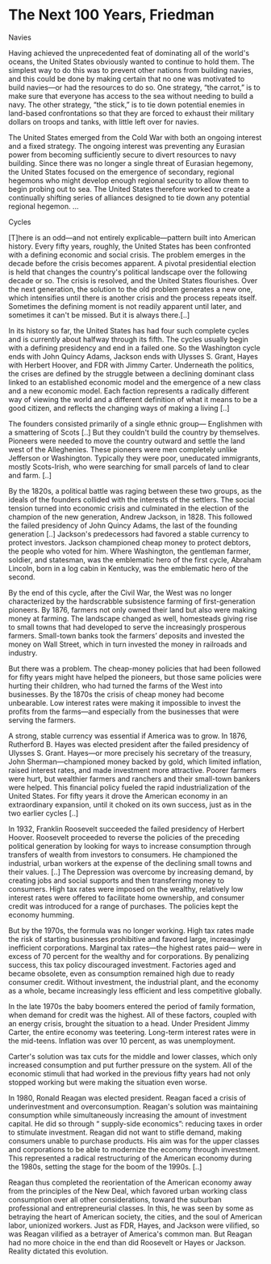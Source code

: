 # The Next 100 Years, Friedman

<a name='navies'/>

Navies

Having achieved the unprecedented feat of dominating all of the
world's oceans, the United States obviously wanted to continue to hold
them. The simplest way to do this was to prevent other nations from
building navies, and this could be done by making certain that no one
was motivated to build navies—or had the resources to do so. One
strategy, “the carrot,” is to make sure that everyone has access to
the sea without needing to build a navy. The other strategy, “the
stick,” is to tie down potential enemies in land-based confrontations
so that they are forced to exhaust their military dollars on troops
and tanks, with little left over for navies.

The United States emerged from the Cold War with both an ongoing
interest and a fixed strategy. The ongoing interest was preventing any
Eurasian power from becoming sufficiently secure to divert resources
to navy building. Since there was no longer a single threat of
Eurasian hegemony, the United States focused on the emergence of
secondary, regional hegemons who might develop enough regional
security to allow them to begin probing out to sea. The United States
therefore worked to create a continually shifting series of alliances
designed to tie down any potential regional hegemon. ...

Cycles

[T]here is an odd—and not entirely explicable—pattern built into
American history. Every fifty years, roughly, the United States has
been confronted with a defining economic and social crisis. The
problem emerges in the decade before the crisis becomes apparent. A
pivotal presidential election is held that changes the country's
political landscape over the following decade or so. The crisis is
resolved, and the United States flourishes. Over the next generation,
the solution to the old problem generates a new one, which intensifies
until there is another crisis and the process repeats
itself. Sometimes the defining moment is not readily apparent until
later, and sometimes it can't be missed. But it is always there.[..]

In its history so far, the United States has had four such complete
cycles and is currently about halfway through its fifth. The cycles
usually begin with a defining presidency and end in a failed one. So
the Washington cycle ends with John Quincy Adams, Jackson ends with
Ulysses S. Grant, Hayes with Herbert Hoover, and FDR with Jimmy
Carter. Underneath the politics, the crises are defined by the
struggle between a declining dominant class linked to an established
economic model and the emergence of a new class and a new economic
model. Each faction represents a radically different way of viewing
the world and a different definition of what it means to be a good
citizen, and reflects the changing ways of making a living [..]

The founders consisted primarily of a single ethnic group— Englishmen
with a smattering of Scots [..] But they couldn't build the country by
themselves. Pioneers were needed to move the country outward and
settle the land west of the Alleghenies. These pioneers were men
completely unlike Jefferson or Washington. Typically they were poor,
uneducated immigrants, mostly Scots-Irish, who were searching for
small parcels of land to clear and farm. [..]

By the 1820s, a political battle was raging between these two groups,
as the ideals of the founders collided with the interests of the
settlers. The social tension turned into economic crisis and
culminated in the election of the champion of the new generation,
Andrew Jackson, in 1828. This followed the failed presidency of John
Quincy Adams, the last of the founding generation [..] Jackson's
predecessors had favored a stable currency to protect
investors. Jackson championed cheap money to protect debtors, the
people who voted for him. Where Washington, the gentleman farmer,
soldier, and statesman, was the emblematic hero of the first cycle,
Abraham Lincoln, born in a log cabin in Kentucky, was the emblematic
hero of the second.

By the end of this cycle, after the Civil War, the West was no longer
characterized by the hardscrabble subsistence farming of
first-generation pioneers. By 1876, farmers not only owned their land
but also were making money at farming. The landscape changed as well,
homesteads giving rise to small towns that had developed to serve the
increasingly prosperous farmers. Small-town banks took the farmers’
deposits and invested the money on Wall Street, which in turn invested
the money in railroads and industry.

But there was a problem. The cheap-money policies that had been
followed for fifty years might have helped the pioneers, but those
same policies were hurting their children, who had turned the farms of
the West into businesses. By the 1870s the crisis of cheap money had
become unbearable. Low interest rates were making it impossible to
invest the profits from the farms—and especially from the businesses
that were serving the farmers.

A strong, stable currency was essential if America was to grow. In
1876, Rutherford B. Hayes was elected president after the failed
presidency of Ulysses S. Grant. Hayes—or more precisely his secretary
of the treasury, John Sherman—championed money backed by gold, which
limited inflation, raised interest rates, and made investment more
attractive. Poorer farmers were hurt, but wealthier farmers and
ranchers and their small-town bankers were helped. This financial
policy fueled the rapid industrialization of the United States. For
fifty years it drove the American economy in an extraordinary
expansion, until it choked on its own success, just as in the two
earlier cycles [..]

In 1932, Franklin Roosevelt succeeded the failed presidency of Herbert
Hoover. Roosevelt proceeded to reverse the policies of the preceding
political generation by looking for ways to increase consumption
through transfers of wealth from investors to consumers. He championed
the industrial, urban workers at the expense of the declining small
towns and their values. [..] The Depression was overcome by increasing
demand, by creating jobs and social supports and then transferring
money to consumers. High tax rates were imposed on the wealthy,
relatively low interest rates were offered to facilitate home
ownership, and consumer credit was introduced for a range of
purchases. The policies kept the economy humming.

But by the 1970s, the formula was no longer working. High tax rates
made the risk of starting businesses prohibitive and favored large,
increasingly inefficient corporations. Marginal tax rates—the highest
rates paid— were in excess of 70 percent for the wealthy and for
corporations. By penalizing success, this tax policy discouraged
investment. Factories aged and became obsolete, even as consumption
remained high due to ready consumer credit. Without investment, the
industrial plant, and the economy as a whole, became increasingly less
efficient and less competitive globally.

In the late 1970s the baby boomers entered the period of family
formation, when demand for credit was the highest. All of these
factors, coupled with an energy crisis, brought the situation to a
head. Under President Jimmy Carter, the entire economy was
teetering. Long-term interest rates were in the mid-teens. Inflation
was over 10 percent, as was unemployment.

Carter's solution was tax cuts for the middle and lower classes, which
only increased consumption and put further pressure on the system. All
of the economic stimuli that had worked in the previous fifty years
had not only stopped working but were making the situation even worse.

In 1980, Ronald Reagan was elected president. Reagan faced a crisis of
underinvestment and overconsumption. Reagan's solution was maintaining
consumption while simultaneously increasing the amount of investment
capital. He did so through “ supply-side economics”: reducing taxes in
order to stimulate investment. Reagan did not want to stifle demand,
making consumers unable to purchase products. His aim was for the
upper classes and corporations to be able to modernize the economy
through investment. This represented a radical restructuring of the
American economy during the 1980s, setting the stage for the boom of
the 1990s. [..]

Reagan thus completed the reorientation of the American economy away
from the principles of the New Deal, which favored urban working class
consumption over all other considerations, toward the suburban
professional and entrepreneurial classes. In this, he was seen by some
as betraying the heart of American society, the cities, and the soul
of American labor, unionized workers. Just as FDR, Hayes, and Jackson
were vilified, so was Reagan vilified as a betrayer of America's
common man. But Reagan had no more choice in the end than did
Roosevelt or Hayes or Jackson. Reality dictated this evolution.


